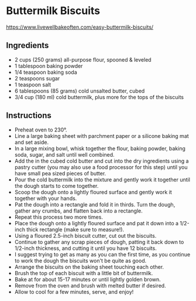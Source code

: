 # Buttermilk Biscuits

https://www.livewellbakeoften.com/easy-buttermilk-biscuits/

## Ingredients
* 2 cups (250 grams) all-purpose flour, spooned & leveled
* 1 tablespoon baking powder
* 1/4 teaspoon baking soda
* 2 teaspoons sugar
* 1 teaspoon salt
* 6 tablespoons (85 grams) cold unsalted butter, cubed
* 3/4 cup (180 ml) cold buttermilk, plus more for the tops of the biscuits


## Instructions
* Preheat oven to 230°.
* Line a large baking sheet with parchment paper or a silicone baking mat and set aside.
* In a large mixing bowl, whisk together the flour, baking powder, baking soda, sugar, and salt until well combined.
* Add the in the cubed cold butter and cut into the dry ingredients using a pastry cutter (you may also use a food processor for this step) until you have small pea sized pieces of butter.
* Pour the cold buttermilk into the mixture and gently work it together until the dough starts to come together.
* Scoop the dough onto a lightly floured surface and gently work it together with your hands.
* Pat the dough into a rectangle and fold it in thirds. Turn the dough, gather any crumbs, and flatten back into a rectangle.
* Repeat this process two more times.
* Place the dough onto a lightly floured surface and pat it down into a 1/2-inch thick rectangle (make sure to measure!).
* Using a floured 2.5-inch biscuit cutter, cut out the biscuits.
* Continue to gather any scrap pieces of dough, patting it back down to 1/2-inch thickness, and cutting it until you have 12 biscuits.
* I suggest trying to get as many as you can the first time, as you continue to work the dough the biscuits won't be quite as good.
* Arrange the biscuits on the baking sheet touching each other.
* Brush the top of each biscuit with a little bit of buttermilk.
* Bake at for about 15-17 minutes or until lightly golden brown.
* Remove from the oven and brush with melted butter if desired.
* Allow to cool for a few minutes, serve, and enjoy!
